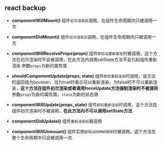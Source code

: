 ## react backup


- **componentWillMount()**
组件`初次渲染前`调用，在组件生命周期内只被调用一次

- **componentDidMount()**
组件`初次渲染后`调用，在组件生命周期内只被调用一次

- **componentWillReceiveProps(props)**
组件`即将设置新属性`时被调用，这个方法在初次渲染时不会被调用，在此方法内调用setState方法不会引起组件重新渲染
参数`props`为新的属性值

- **shouldComponentUpdate(props, state)**
组件`即将重新渲染`时调用，该方法的返回值为boolean，当为true时表示可以重新渲染，为false时不可以重新渲染，**这个方法在组件初次渲染或者调用forceUpdate方法强制渲染时不被调用**
参数`props`为新的属性值，`state`为新的状态值

- **componentWillUpdate(props, state)**
组件`即将重新渲染`时调用，这个方法在组件初次渲染时不被调用，**在此方法内不可以调用setState方法**

- **componentDidUpdate()**
组件`重新渲染后`被调用

- **componentWillUnmount()**
组件实例`即将从DOM树移除`时被调用，这个方法在整个生命周期中只会被调用一次



